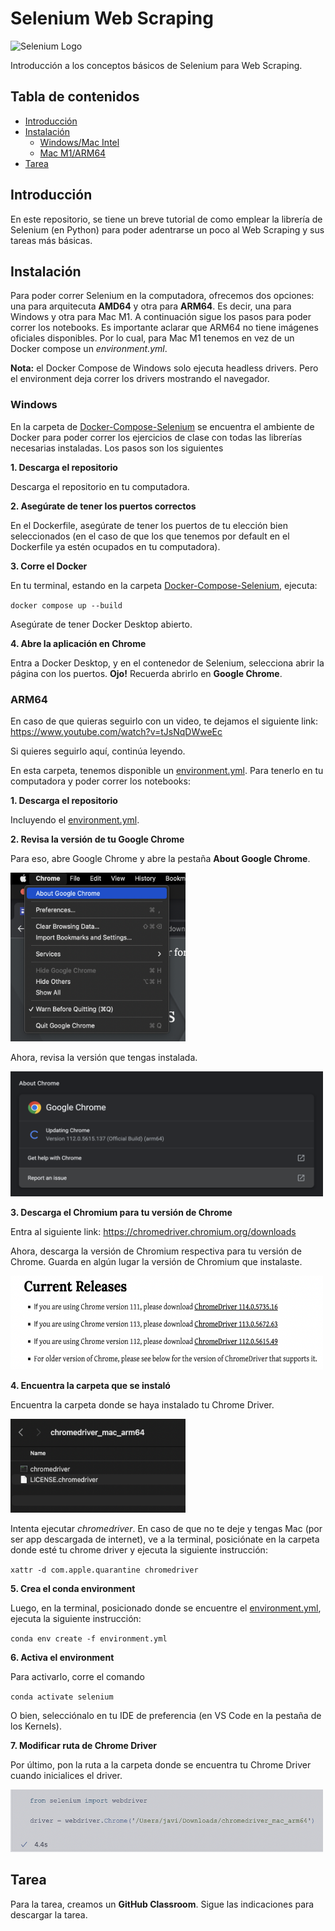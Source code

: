 # Selenium Web Scraping

<img src="https://promdevelop.com/wp-content/uploads/2021/06/selenium-logo-1024x531.png" alt="Selenium Logo" width="500" height="259">


Introducción a los conceptos básicos de Selenium para Web Scraping.

## Tabla de contenidos

- [Introducción](#Introducción)
- [Instalación](#Instalación)
  - [Windows/Mac Intel](#Windows)
  - [Mac M1/ARM64](#ARM64)
- [Tarea](#Tarea)

## Introducción

En este repositorio, se tiene un breve tutorial de como emplear la librería de Selenium (en Python) para poder adentrarse un poco al Web Scraping y sus tareas más básicas.

## Instalación

Para poder correr Selenium en la computadora, ofrecemos dos opciones: una para arquitecuta **AMD64** y otra para **ARM64**. Es decir, una para Windows y otra para Mac M1. A continuación sigue los pasos para poder correr los notebooks. Es importante aclarar que ARM64 no tiene imágenes oficiales disponibles. Por lo cual, para Mac M1 tenemos en vez de un Docker compose un *environment.yml*. 

**Nota:** el Docker Compose de Windows solo ejecuta headless drivers. Pero el environment deja correr los drivers mostrando el navegador.

### Windows

En la carpeta de [Docker-Compose-Selenium](Docker-Compose-Selenium) se encuentra el ambiente de Docker para poder correr los ejercicios de clase con todas las librerías necesarias instaladas. Los pasos son los siguientes

**1. Descarga el repositorio**

Descarga el repositorio en tu computadora.

**2. Asegúrate de tener los puertos correctos**

En el Dockerfile, asegúrate de tener los puertos de tu elección bien seleccionados (en el caso de que los que tenemos por default en el Dockerfile ya estén ocupados en tu computadora).

**3. Corre el Docker**

En tu terminal, estando en la carpeta [Docker-Compose-Selenium](Docker-Compose-Selenium), ejecuta:

<code>docker compose up --build</code>

Asegúrate de tener Docker Desktop abierto.

**4. Abre la aplicación en Chrome**

Entra a Docker Desktop, y en el contenedor de Selenium, selecciona abrir la página con los puertos. **Ojo!** Recuerda abrirlo en **Google Chrome**. 

### ARM64

En caso de que quieras seguirlo con un video, te dejamos el siguiente link: https://www.youtube.com/watch?v=tJsNqDWweEc

Si quieres seguirlo aquí, continúa leyendo.

En esta carpeta, tenemos disponible un [environment.yml](environment.yml). Para tenerlo en tu computadora y poder correr los notebooks:

**1. Descarga el repositorio**

Incluyendo el [environment.yml](environment.yml).

**2. Revisa la versión de tu Google Chrome**

Para eso, abre Google Chrome y abre la pestaña **About Google Chrome**.

<img src="imgs/Chrome.png" alt="About GC" width="280" height="270">

Ahora, revisa la versión que tengas instalada.

<img src="imgs/Version.png" alt="GC version" width="500" height="200">

**3. Descarga el Chromium para tu versión de Chrome**

Entra al siguiente link: https://chromedriver.chromium.org/downloads

Ahora, descarga la versión de Chromium respectiva para tu versión de Chrome. Guarda en algún lugar la versión de Chromium que instalaste.

<img src="imgs/Chromium.png" alt="Chromium install" width="500" height="150">

**4. Encuentra la carpeta que se instaló**

Encuentra la carpeta donde se haya instalado tu Chrome Driver.

<img src="imgs/Folder.png" alt="Folder" width="280" height="150">

Intenta ejecutar *chromedriver*. En caso de que no te deje y tengas Mac (por ser app descargada de internet), ve a la terminal, posiciónate en la carpeta donde esté tu chrome driver y ejecuta la siguiente instrucción:

<code>xattr -d com.apple.quarantine chromedriver </code>

**5. Crea el conda environment**

Luego, en la terminal, posicionado donde se encuentre el [environment.yml](environment.yml), ejecuta la siguiente instrucción:

<code>conda env create -f environment.yml</code>

**6. Activa el environment**

Para activarlo, corre el comando

<code>conda activate selenium</code>
  
O bien, selecciónalo en tu IDE de preferencia (en VS Code en la pestaña de los Kernels).

**7. Modificar ruta de Chrome Driver**

Por último, pon la ruta a la carpeta donde se encuentra tu Chrome Driver cuando inicialices el driver.

<img src="imgs/Driver_ini.png" alt="Driver initialize" width="500" height="100">

## Tarea
  
Para la tarea, creamos un **GitHub Classroom**. Sigue las indicaciones para descargar la tarea.
  
 

